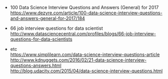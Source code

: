 

- 100 Data Science Interview Questions and Answers (General) for 2017 <br/>
https://www.dezyre.com/article/100-data-science-interview-questions-and-answers-general-for-2017/184 <br/>

- 66 job interview questions for data scientist <br/>
http://www.datasciencecentral.com/profiles/blogs/66-job-interview-questions-for-data-scientists <br/>

- etc <br/>
https://www.simplilearn.com/data-science-interview-questions-article <br/>
http://www.kdnuggets.com/2016/02/21-data-science-interview-questions-answers.html <br/>
http://blog.udacity.com/2015/04/data-science-interview-questions.html <br/>
